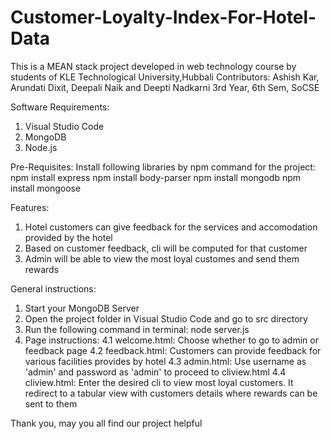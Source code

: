 # Customer-Loyalty-Index-For-Hotel-Data
This is a MEAN stack project developed in web technology course by students of KLE Technological University,Hubbali
Contributors:
Ashish Kar, Arundati Dixit, Deepali Naik and Deepti Nadkarni
3rd Year, 6th Sem, SoCSE

Software Requirements:
1. Visual Studio Code
2. MongoDB
3. Node.js

Pre-Requisites:
Install following libraries by npm command for the project:
npm install express
npm install body-parser
npm install mongodb
npm install mongoose

Features:
1. Hotel customers can give feedback for the services and accomodation provided by the hotel
2. Based on customer feedback, cli will be computed for that customer
3. Admin will be able to view the most loyal customes and send them rewards

General instructions:
1. Start your MongoDB Server
2. Open the project folder in Visual Studio Code and go to src directory
3. Run the following command in terminal:
   node server.js
4. Page instructions:
   4.1 welcome.html: Choose whether to go to admin or feedback page
   4.2 feedback.html: Customers can provide feedback for various facilities provides by hotel
   4.3 admin.html: Use username as 'admin' and password as 'admin' to proceed to cliview.html
   4.4 cliview.html: Enter the desired cli to view most loyal customers. It redirect to a tabular view with customers details where rewards can be sent to them
   
Thank you, may you all find our project helpful

